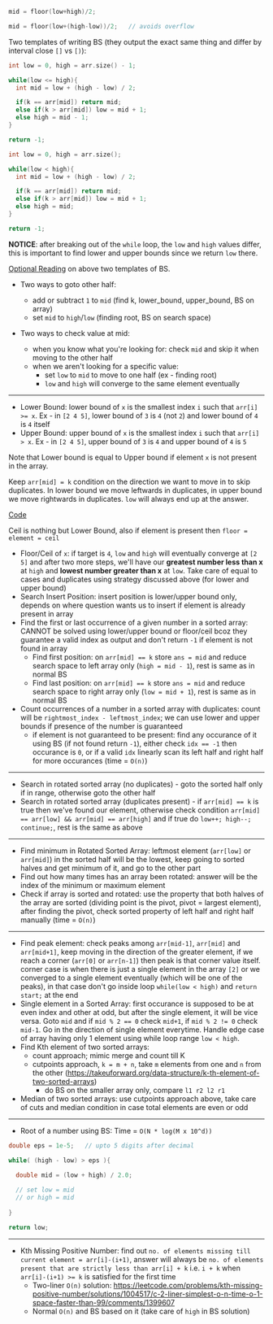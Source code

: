 ```cpp
mid = floor(low+high)/2;

mid = floor(low+(high-low))/2;   // avoids overflow
```

Two templates of writing BS (they output the exact same thing and differ by interval close `[]` vs `[)`):
```cpp
int low = 0, high = arr.size() - 1;

while(low <= high){
  int mid = low + (high - low) / 2;

  if(k == arr[mid]) return mid;
  else if(k > arr[mid]) low = mid + 1;
  else high = mid - 1;
}

return -1;
```

```cpp
int low = 0, high = arr.size();

while(low < high){
  int mid = low + (high - low) / 2;

  if(k == arr[mid]) return mid;
  else if(k > arr[mid]) low = mid + 1;
  else high = mid;
}

return -1;
```

**NOTICE**: after breaking out of the `while` loop, the `low` and `high` values differ, this is important to find lower and upper bounds since we return `low` there.

[Optional Reading](https://labuladong.gitbook.io/algo-en/iii.-algorithmic-thinking/detailedbinarysearch) on above two templates of BS.

- Two ways to goto other half:
  - add or subtract `1` to `mid` (find k, lower_bound, upper_bound, BS on array)
  - set `mid` to `high`/`low` (finding root, BS on search space)

- Two ways to check value at mid:
  - when you know what you're looking for: check `mid` and skip it when moving to the other half
  - when we aren't looking for a specific value:
    - set `low` to `mid` to move to one half (ex - finding root)
    - `low` and `high` will converge to the same element eventually 
---
- Lower Bound: lower bound of `x` is the smallest index `i` such that `arr[i] >= x`. Ex - in `[2 4 5]`, lower bound of `3` is `4` (not `2`) and lower bound of `4` is `4` itself
- Upper Bound: upper bound of `x` is the smallest index `i` such that `arr[i] > x`.  Ex - in `[2 4 5]`, upper bound of `3` is `4` and upper bound of `4` is `5`

Note that Lower bound is equal to Upper bound if element `x` is not present in the array.

Keep `arr[mid] = k` condition on the direction we want to move in to skip duplicates. In lower bound we move leftwards in duplicates, in upper bound we move rightwards in duplicates. `low` will always end up at the answer.

[Code](https://leetcode.com/discuss/study-guide/1675643/lower-bound-and-upper-bound)

Ceil is nothing but Lower Bound, also if element is present then `floor = element = ceil`

- Floor/Ceil of `x`: if target is `4`, `low` and `high` will eventually converge at `[2 5]` and after two more steps, we'll have our **greatest number less than x** at `high` and **lowest number greater than x** at `low`. Take care of equal to cases and duplicates using strategy discussed above (for lower and upper bound)
- Search Insert Position: insert position is lower/upper bound only, depends on where question wants us to insert if element is already present in array
- Find the first or last occurrence of a given number in a sorted array: CANNOT be solved using lower/upper bound or floor/ceil bcoz they guarantee a valid index as output and don't return `-1` if element is not found in array
  - Find first position: on `arr[mid] == k` store `ans = mid` and reduce search space to left array only (`high = mid - 1`), rest is same as in normal BS
  - Find last position: on `arr[mid] == k` store `ans = mid` and reduce search space to right array only (`low = mid + 1`), rest is same as in normal BS
- Count occurrences of a number in a sorted array with duplicates: count will be `rightmost_index - leftmost_index`; we can use lower and upper bounds if presence of the number is guaranteed
  - if element is not guaranteed to be present: find any occurance of it using BS (if not found return `-1`), either check `idx == -1` then occurance is `0`, or if a valid `idx` linearly scan its left half and right half for more occurances (time = `O(n)`)
---
- Search in rotated sorted array (no duplicates) - goto the sorted half only if in range, otherwise goto the other half
- Search in rotated sorted array (duplicates present) - if `arr[mid] == k` is true then we've found our element, otherwise check condition `arr[mid] == arr[low] && arr[mid] == arr[high]` and if true do `low++; high--; continue;`, rest is the same as above
--- 
- Find minimum in Rotated Sorted Array: leftmost element (`arr[low]` or `arr[mid]`) in the sorted half will be the lowest, keep going to sorted halves and get minimum of it, and go to the other part
- Find out how many times has an array been rotated: answer will be the index of the minimum or maximum element
- Check if array is sorted and rotated: use the property that both halves of the array are sorted (dividing point is the pivot, pivot = largest element), after finding the pivot, check sorted property of left half and right half manually (time = `O(n)`)
---
- Find peak element: check peaks among `arr[mid-1]`, `arr[mid]` and `arr[mid+1]`, keep moving in the direction of the greater element, if we reach a corner (`arr[0]` or `arr[n-1]`) then peak is that corner value itself. corner case is when there is just a single element in the array `[2]` or we converged to a single element eventually (which will be one of the peaks), in that case don't go inside loop `while(low < high)` and `return start;` at the end
- Single element in a Sorted Array: first occurance is supposed to be at even index and other at odd, but after the single element, it will be vice versa. Goto `mid` and if `mid % 2 == 0` check `mid+1`, if `mid % 2 != 0` check `mid-1`. Go in the direction of single element everytime. Handle edge case of array having only 1 element using while loop range `low < high`.
- Find Kth element of two sorted arrays: 
  - count approach; mimic merge and count till K
  - cutpoints approach, `k = m + n`, take `m` elements from one and `n` from the other (https://takeuforward.org/data-structure/k-th-element-of-two-sorted-arrays)
    - do BS on the smaller array only, compare `l1 r2 l2 r1`
- Median of two sorted arrays: use cutpoints approach above, take care of cuts and median condition in case total elements are even or odd
---
- Root of a number using BS: Time = `O(N * log(M x 10^d))`
```cpp
double eps = 1e-5;   // upto 5 digits after decimal

while( (high - low) > eps ){

  double mid = (low + high) / 2.0;
  
  // set low = mid
  // or high = mid
  
}

return low;
```
---
- Kth Missing Positive Number: find out `no. of elements missing till current element = arr[i]-(i+1)`, answer will always be `no. of elements present that are strictly less than arr[i] + k` i.e. `i + k` when `arr[i]-(i+1) >= k` is satisfied for the first time
  - Two-liner `O(n)` solution: https://leetcode.com/problems/kth-missing-positive-number/solutions/1004517/c-2-liner-simplest-o-n-time-o-1-space-faster-than-99/comments/1399607
  - Normal `O(n)` and BS based on it (take care of `high` in BS solution)
